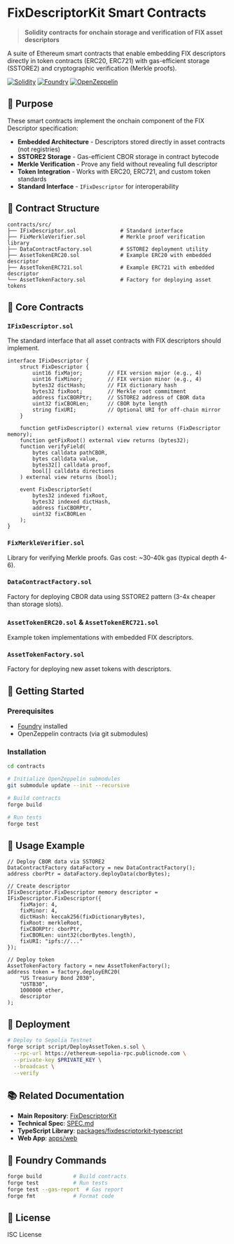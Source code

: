 # FixDescriptorKit Smart Contracts

> **Solidity contracts for onchain storage and verification of FIX asset descriptors**

A suite of Ethereum smart contracts that enable embedding FIX descriptors directly in token contracts (ERC20, ERC721) with gas-efficient storage (SSTORE2) and cryptographic verification (Merkle proofs).

[![Solidity](https://img.shields.io/badge/Solidity-0.8.28-blue.svg)](https://soliditylang.org/)
[![Foundry](https://img.shields.io/badge/Built_with-Foundry-red.svg)](https://getfoundry.sh/)
[![OpenZeppelin](https://img.shields.io/badge/Uses-OpenZeppelin-blue.svg)](https://openzeppelin.com/contracts/)

## 🎯 Purpose

These smart contracts implement the onchain component of the FIX Descriptor specification:

- **Embedded Architecture** - Descriptors stored directly in asset contracts (not registries)
- **SSTORE2 Storage** - Gas-efficient CBOR storage in contract bytecode
- **Merkle Verification** - Prove any field without revealing full descriptor
- **Token Integration** - Works with ERC20, ERC721, and custom token standards
- **Standard Interface** - `IFixDescriptor` for interoperability

## 📁 Contract Structure

```
contracts/src/
├── IFixDescriptor.sol              # Standard interface
├── FixMerkleVerifier.sol           # Merkle proof verification library
├── DataContractFactory.sol         # SSTORE2 deployment utility
├── AssetTokenERC20.sol             # Example ERC20 with embedded descriptor
├── AssetTokenERC721.sol            # Example ERC721 with embedded descriptor
└── AssetTokenFactory.sol           # Factory for deploying asset tokens
```

## 🔑 Core Contracts

### `IFixDescriptor.sol`

The standard interface that all asset contracts with FIX descriptors should implement.

```solidity
interface IFixDescriptor {
    struct FixDescriptor {
        uint16 fixMajor;        // FIX version major (e.g., 4)
        uint16 fixMinor;        // FIX version minor (e.g., 4)
        bytes32 dictHash;       // FIX dictionary hash
        bytes32 fixRoot;        // Merkle root commitment
        address fixCBORPtr;     // SSTORE2 address of CBOR data
        uint32 fixCBORLen;      // CBOR byte length
        string fixURI;          // Optional URI for off-chain mirror
    }

    function getFixDescriptor() external view returns (FixDescriptor memory);
    function getFixRoot() external view returns (bytes32);
    function verifyField(
        bytes calldata pathCBOR,
        bytes calldata value,
        bytes32[] calldata proof,
        bool[] calldata directions
    ) external view returns (bool);
    
    event FixDescriptorSet(
        bytes32 indexed fixRoot,
        bytes32 indexed dictHash,
        address fixCBORPtr,
        uint32 fixCBORLen
    );
}
```

### `FixMerkleVerifier.sol`

Library for verifying Merkle proofs. Gas cost: ~30-40k gas (typical depth 4-6).

### `DataContractFactory.sol`

Factory for deploying CBOR data using SSTORE2 pattern (3-4x cheaper than storage slots).

### `AssetTokenERC20.sol` & `AssetTokenERC721.sol`

Example token implementations with embedded FIX descriptors.

### `AssetTokenFactory.sol`

Factory for deploying new asset tokens with descriptors.

## 🚀 Getting Started

### Prerequisites

- [Foundry](https://getfoundry.sh/) installed
- OpenZeppelin contracts (via git submodules)

### Installation

```bash
cd contracts

# Initialize OpenZeppelin submodules
git submodule update --init --recursive

# Build contracts
forge build

# Run tests
forge test
```

## 📖 Usage Example

```solidity
// Deploy CBOR data via SSTORE2
DataContractFactory dataFactory = new DataContractFactory();
address cborPtr = dataFactory.deployData(cborBytes);

// Create descriptor
IFixDescriptor.FixDescriptor memory descriptor = IFixDescriptor.FixDescriptor({
    fixMajor: 4,
    fixMinor: 4,
    dictHash: keccak256(fixDictionaryBytes),
    fixRoot: merkleRoot,
    fixCBORPtr: cborPtr,
    fixCBORLen: uint32(cborBytes.length),
    fixURI: "ipfs://..."
});

// Deploy token
AssetTokenFactory factory = new AssetTokenFactory();
address token = factory.deployERC20(
    "US Treasury Bond 2030",
    "USTB30",
    1000000 ether,
    descriptor
);
```

## 🚀 Deployment

```bash
# Deploy to Sepolia Testnet
forge script script/DeployAssetToken.s.sol \
  --rpc-url https://ethereum-sepolia-rpc.publicnode.com \
  --private-key $PRIVATE_KEY \
  --broadcast \
  --verify
```

## 📚 Related Documentation

- **Main Repository**: [FixDescriptorKit](../README.md)
- **Technical Spec**: [SPEC.md](../SPEC.md)
- **TypeScript Library**: [packages/fixdescriptorkit-typescript](../packages/fixdescriptorkit-typescript/README.md)
- **Web App**: [apps/web](../apps/web/README.md)

## 🔧 Foundry Commands

```bash
forge build          # Build contracts
forge test           # Run tests
forge test --gas-report  # Gas report
forge fmt            # Format code
```

## 📄 License

ISC License
